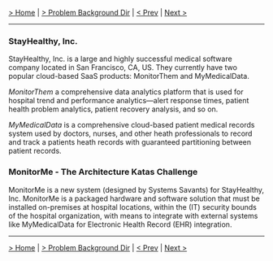 [> Home](../README.md)  |  [> Problem Background Dir](README.md) |  [< Prev](001-Use-K8s-with-containerize-microservice-architecture-style.md)  |  [Next >](FunctionalRequirements.md)

---
### StayHealthy, Inc.

StayHealthy, Inc. is a large and highly successful medical software company located in San Francisco, CA, US. They currently have two popular cloud-based SaaS products: MonitorThem and MyMedicalData.

*MonitorThem* a comprehensive data analytics platform that is used for hospital trend and performance analytics—alert response times, patient health problem analytics, patient recovery analysis, and so on.

*MyMedicalData* is a comprehensive cloud-based patient medical records system used by doctors, nurses, and other heath professionals to record and track a patients heath records with guaranteed partitioning between patient records.

### MonitorMe - The Architecture Katas Challenge
MonitorMe is a new system (designed by Systems Savants) for StayHealthy, Inc. MonitorMe is a packaged hardware and software solution that must be installed on-premises at hospital locations, within the (IT) security bounds of the hospital organization, with means to integrate with external systems like MyMedicalData for Electronic Health Record (EHR) integration.  

---
[> Home](../README.md)  |  [> Problem Background Dir](README.md) |  [< Prev](001-Use-K8s-with-containerize-microservice-architecture-style.md)  |  [Next >](FunctionalRequirements.md)

